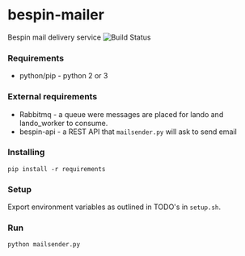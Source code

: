 # bespin-mailer 
Bespin mail delivery service ![Build Status](https://circleci.com/gh/Duke-GCB/bespin-mailer.svg?style=shield&circle-token=:circle-token)

### Requirements
- python/pip - python 2 or 3

### External requirements
- Rabbitmq - a queue were messages are placed for lando and lando_worker to consume.
- bespin-api - a REST API that `mailsender.py` will ask to send email

### Installing
```
pip install -r requirements
```

### Setup
Export environment variables as outlined in TODO's in `setup.sh`.


### Run
```
python mailsender.py
```
